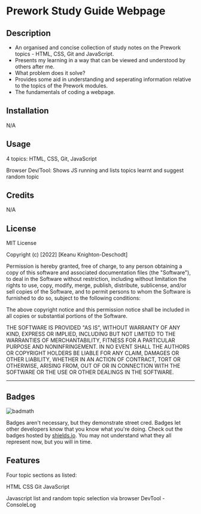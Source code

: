 # Prework Study Guide Webpage

## Description

- An organised and concise collection of study notes on the Prework topics - HTML, CSS, Git and JavaScript.
- Presents my learning in a way that can be viewed and understood by others after me.
- What problem does it solve?
- Provides some aid in understanding and seperating information relative to the topics of the Prework modules.
- The fundamentals of coding a webpage.

## Installation

N/A

## Usage

4 topics: HTML, CSS, Git, JavaScript

Browser Dev/Tool: Shows JS running and lists topics learnt and suggest random topic

## Credits

N/A

## License

MIT License

Copyright (c) [2022] [Keanu Knighton-Deschodt]

Permission is hereby granted, free of charge, to any person obtaining a copy
of this software and associated documentation files (the "Software"), to deal
in the Software without restriction, including without limitation the rights
to use, copy, modify, merge, publish, distribute, sublicense, and/or sell
copies of the Software, and to permit persons to whom the Software is
furnished to do so, subject to the following conditions:

The above copyright notice and this permission notice shall be included in all
copies or substantial portions of the Software.

THE SOFTWARE IS PROVIDED "AS IS", WITHOUT WARRANTY OF ANY KIND, EXPRESS OR
IMPLIED, INCLUDING BUT NOT LIMITED TO THE WARRANTIES OF MERCHANTABILITY,
FITNESS FOR A PARTICULAR PURPOSE AND NONINFRINGEMENT. IN NO EVENT SHALL THE
AUTHORS OR COPYRIGHT HOLDERS BE LIABLE FOR ANY CLAIM, DAMAGES OR OTHER
LIABILITY, WHETHER IN AN ACTION OF CONTRACT, TORT OR OTHERWISE, ARISING FROM,
OUT OF OR IN CONNECTION WITH THE SOFTWARE OR THE USE OR OTHER DEALINGS IN THE
SOFTWARE.

---

## Badges

![badmath](https://img.shields.io/github/languages/top/nielsenjared/badmath)

Badges aren't necessary, but they demonstrate street cred. Badges let other developers know that you know what you're doing. Check out the badges hosted by [shields.io](https://shields.io/). You may not understand what they all represent now, but you will in time.

## Features

Four topic sections as listed:

HTML
CSS
Git
JavaScript

Javascript list and random topic selection via browser DevTool - ConsoleLog

